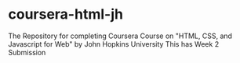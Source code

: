 # coursera-html-jh
The Repository for completing Coursera Course on "HTML, CSS, and Javascript for Web" by John Hopkins University
This has Week 2 Submission
